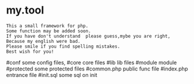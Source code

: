 # my.tool
    This a small framework for php.
    Some function may be added soon.
    If you have don't understand  please guess,mybe you are right,
    Because my english were bad.
    Please smile if you find spelling mistakes.
    Best wish for you!

#conf
    some config files,
#core
    core files
#lib
    lib files
#module
    module
#protected
    some protected files
#common.php
    public func file
#index.php
     entrance file
#init.sql
    some sql on init
